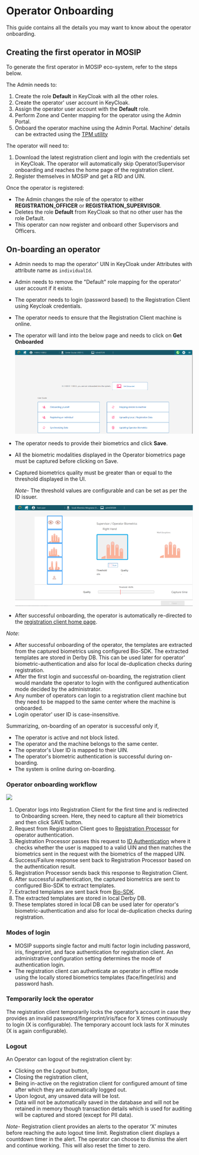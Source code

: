 # Operator Onboarding

This guide contains all the details you may want to know about the operator onboarding.

## Creating the first operator in MOSIP

To generate the first operator in MOSIP eco-system, refer to the steps below.

The Admin needs to:

1. Create the role **Default** in KeyCloak with all the other roles.
2. Create the operator' user account in KeyCloak.
3. Assign the operator user account with the **Default** role.
4. Perform Zone and Center mapping for the operator using the Admin Portal.
5. Onboard the operator machine using the Admin Portal. Machine' details can be extracted using the [TPM utility](https://github.com/mosip/mosip-infra/blob/develop/deployment/sandbox-v2/utils/tpm/key\_extractor/README.md)

The operator will need to:

1. Download the latest registration client and login with the credentials set in KeyCloak. The operator will automatically skip Operator/Supervisor onboarding and reaches the home page of the registration client.
2. Register themselves in MOSIP and get a RID and UIN.

Once the operator is registered:

* The Admin changes the role of the operator to either **REGISTRATION\_OFFICER** or **REGISTRATION\_SUPERVISOR**.
* Deletes the role **Default** from KeyCloak so that no other user has the role Default.
* This operator can now register and onboard other Supervisors and Officers.

## On-boarding an operator

* Admin needs to map the operator' UIN in KeyCloak under Attributes with attribute name as `individualId`.
* Admin needs to remove the "Default" role mapping for the operator' user account if it exists.
* The operator needs to login (password based) to the Registration Client using Keycloak credentials.
* The operator needs to ensure that the Registration Client machine is online.
*   The operator will land into the below page and needs to click on **Get Onboarded**

    <img src="_images/reg-client-user-onboard.png" alt="" data-size="original">
* The operator needs to provide their biometrics and click **Save**.
* All the biometric modalities displayed in the Operator biometrics page must be captured before clicking on Save.
*   Captured biometrics quality must be greater than or equal to the threshold displayed in the UI.

    _Note_- The threshold values are configurable and can be set as per the ID issuer.

    <img src="_images/reg-client-biometric-page.png" alt="" data-size="original">
* After successful onboarding, the operator is automatically re-directed to the [registration client home page](broken-reference).

_Note_:

* After successful onboarding of the operator, the templates are extracted from the captured biometrics using configured Bio-SDK. The extracted templates are stored in Derby DB. This can be used later for operator' biometric-authentication and also for local de-duplication checks during registration.
* After the first login and successful on-boarding, the registration client would mandate the operator to login with the configured authentication mode decided by the administrator.
* Any number of operators can login to a registration client machine but they need to be mapped to the same center where the machine is onboarded.
* Login operator' user ID is case-insensitive.

Summarizing, on-boarding of an operator is successful only if,

* The operator is active and not block listed.
* The operator and the machine belongs to the same center.
* The operator's User ID is mapped to their UIN.
* The operator's biometric authentication is successful during on-boarding.
* The system is online during on-boarding.

### Operator onboarding workflow

![](\_images/operator-onboarding.png)

1. Operator logs into Registration Client for the first time and is redirected to Onboarding screen. Here, they need to capture all their biometrics and then click SAVE button.
2. Request from Registration Client goes to [Registration Processor](https://docs.mosip.io/1.2.0/modules/registration-processor) for operator authentication.
3. Registration Processor passes this request to [ID Authentication](https://docs.mosip.io/1.2.0/modules/id-authentication-services) where it checks whether the user is mapped to a valid UIN and then matches the biometrics sent in the request with the biometrics of the mapped UIN.
4. Success/Failure response sent back to Registration Processor based on the authentication result.
5. Registration Processor sends back this response to Registration Client.
6. After successful authentication, the captured biometrics are sent to configured Bio-SDK to extract templates.
7. Extracted templates are sent back from [Bio-SDK](https://docs.mosip.io/1.2.0/biometrics/biometric-sdk).
8. The extracted templates are stored in local Derby DB.
9. These templates stored in local DB can be used later for operator's biometric-authentication and also for local de-duplication checks during registration.

### Modes of login

* MOSIP supports single factor and multi factor login including password, iris, fingerprint, and face authentication for registration client. An administrative configuration setting determines the mode of authentication login.
* The registration client can authenticate an operator in offline mode using the locally stored biometrics templates (face/finger/iris) and password hash.

### Temporarily lock the operator

The registration client temporarily locks the operator’s account in case they provides an invalid password/fingerprint/iris/face for X times continuously to login (X is configurable). The temporary account lock lasts for X minutes (X is again configurable).

### Logout

An Operator can logout of the registration client by:

* Clicking on the _Logout_ button,
* Closing the registration client,
* Being in-active on the registration client for configured amount of time after which they are automatically logged out.
* Upon logout, any unsaved data will be lost.
* Data will not be automatically saved in the database and will not be retained in memory though transaction details which is used for auditing will be captured and stored (except for PII data).

_Note_- Registration client provides an alerts to the operator ‘X’ minutes before reaching the auto logout time limit. Registration client displays a countdown timer in the alert. The operator can choose to dismiss the alert and continue working. This will also reset the timer to zero.
